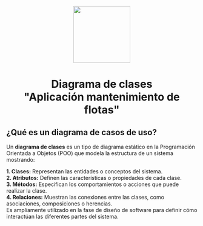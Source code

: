<p align='center'>
  <img src='https://github.com/user-attachments/assets/899a06d7-01dd-4f33-b0cf-48b36b632b6f' height="150">
</p>

<h1 align='center'>
  Diagrama de clases
  <br>
  "Aplicación mantenimiento de flotas"
</h1>

## ¿Qué es un diagrama de casos de uso?

Un **diagrama de clases** es un tipo de diagrama estático en la Programación Orientada a Objetos (POO) que modela la estructura de un sistema mostrando:

**1. Clases:** Representan las entidades o conceptos del sistema.<br>
**2. Atributos:** Definen las características o propiedades de cada clase.<br>
**3. Métodos:** Especifican los comportamientos o acciones que puede realizar la clase.<br>
**4. Relaciones:** Muestran las conexiones entre las clases, como asociaciones, composiciones o herencias.<br>
Es ampliamente utilizado en la fase de diseño de software para definir cómo interactúan las diferentes partes del sistema.<br>
